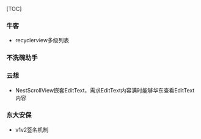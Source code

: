 [TOC]

### 牛客

- recyclerview多级列表



### 不洗碗助手





### 云想

- NestScrollView嵌套EditText，需求EditText内容满时能够华东查看EditText内容





### 东大安保

- v1v2签名机制